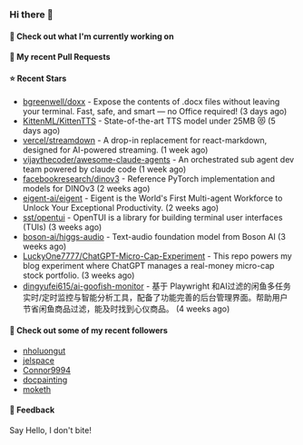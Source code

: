 ### Hi there 👋

#### 👷 Check out what I'm currently working on

#### 🔨 My recent Pull Requests


#### ⭐ Recent Stars

- [bgreenwell/doxx](https://github.com/bgreenwell/doxx) - Expose the contents of .docx files without leaving your terminal. Fast, safe, and smart — no Office required! (3 days ago)
- [KittenML/KittenTTS](https://github.com/KittenML/KittenTTS) -  State-of-the-art TTS model under 25MB 😻  (5 days ago)
- [vercel/streamdown](https://github.com/vercel/streamdown) - A drop-in replacement for react-markdown, designed for AI-powered streaming. (1 week ago)
- [vijaythecoder/awesome-claude-agents](https://github.com/vijaythecoder/awesome-claude-agents) - An orchestrated sub agent dev team powered by claude code (1 week ago)
- [facebookresearch/dinov3](https://github.com/facebookresearch/dinov3) - Reference PyTorch implementation and models for DINOv3 (2 weeks ago)
- [eigent-ai/eigent](https://github.com/eigent-ai/eigent) - Eigent is the World&#39;s First Multi-agent Workforce to Unlock Your Exceptional Productivity. (2 weeks ago)
- [sst/opentui](https://github.com/sst/opentui) - OpenTUI is a library for building terminal user interfaces (TUIs) (3 weeks ago)
- [boson-ai/higgs-audio](https://github.com/boson-ai/higgs-audio) - Text-audio foundation model from Boson AI (3 weeks ago)
- [LuckyOne7777/ChatGPT-Micro-Cap-Experiment](https://github.com/LuckyOne7777/ChatGPT-Micro-Cap-Experiment) - This repo powers my blog experiment where ChatGPT manages a real-money micro-cap stock portfolio. (3 weeks ago)
- [dingyufei615/ai-goofish-monitor](https://github.com/dingyufei615/ai-goofish-monitor) - 基于 Playwright 和AI过滤的闲鱼多任务实时/定时监控与智能分析工具，配备了功能完善的后台管理界面。帮助用户节省闲鱼商品过滤，能及时找到心仪商品。 (4 weeks ago)

#### 👯 Check out some of my recent followers

- [nholuongut](https://github.com/nholuongut)
- [jelspace](https://github.com/jelspace)
- [Connor9994](https://github.com/Connor9994)
- [docpainting](https://github.com/docpainting)
- [moketh](https://github.com/moketh)

#### 💬 Feedback

Say Hello, I don't bite!